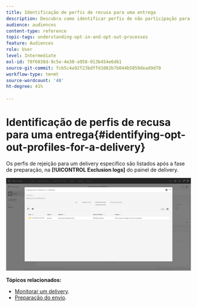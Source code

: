 ```yaml
---
title: Identificação de perfis de recusa para uma entrega
description: Descubra como identificar perfis de não participação para um delivery.
audience: audiences
content-type: reference
topic-tags: understanding-opt-in-and-opt-out-processes
feature: Audiences
role: User
level: Intermediate
exl-id: 70f6038d-9c5e-4e30-a958-913b454e6d61
source-git-commit: fcb5c4a92f23bdffd1082b7b044b5859dead9d70
workflow-type: tm+mt
source-wordcount: '48'
ht-degree: 41%

---
```


# Identificação de perfis de recusa para uma entrega{#identifying-opt-out-profiles-for-a-delivery}

Os perfis de rejeição para um delivery específico são listados após a fase de preparação, na **[!UICONTROL Exclusion logs]** do painel de delivery.

![](assets/exclusion_blocklisting.png)

**Tópicos relacionados:**

* [Monitorar um delivery](../../sending/using/monitoring-a-delivery.md#exclusion-logs).
* [Preparação do envio](../../sending/using/preparing-the-send.md).
